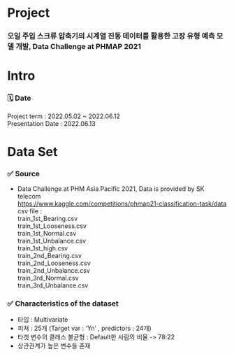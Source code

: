# Project
### 오일 주입 스크류 압축기의 시계열 진동 데이터를 활용한 고장 유형 예측 모델 개발, Data Challenge at PHMAP 2021

# Intro 
### 🗓️ Date 
Project term : 2022.05.02 ~ 2022.06.12 </br>
Presentation Date : 2022.06.13 </br>

# Data Set 
### ✅ Source 
- Data Challenge at PHM Asia Pacific 2021, Data is provided by SK telecom <br/>
https://www.kaggle.com/competitions/phmap21-classification-task/data <br/>
csv file : <br/>
train_1st_Bearing.csv <br/>
train_1st_Looseness.csv <br/>
train_1st_Normal.csv <br/>
train_1st_Unbalance.csv <br/>
train_1st_high.csv <br/>
train_2nd_Bearing.csv <br/>
train_2nd_Looseness.csv <br/>
train_2nd_Unbalance.csv <br/>
train_3rd_Normal.csv <br/>
train_3rd_Unbalance.csv <br/>


### ✅ Characteristics of the dataset 
  * 타입 : Multivariate
  * 피쳐 : 25개 (Target var : ‘Yn’ , predictors : 24개)
  * 타겟 변수의 클래스 불균형 : Default한 사람의 비율 -> 78:22
  * 상관관계가 높은 변수들 존재
